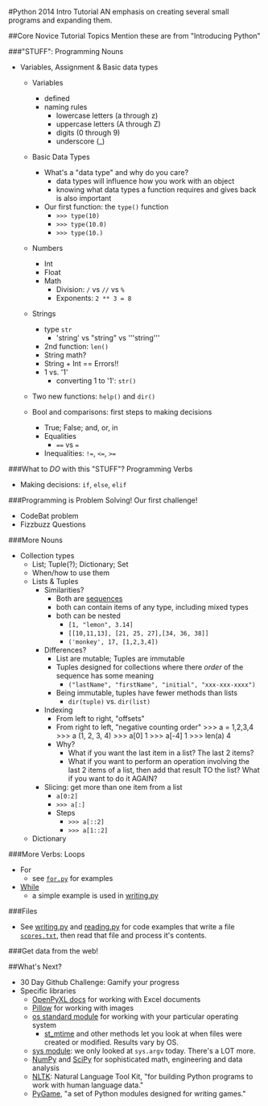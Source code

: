 #Python 2014 Intro Tutorial
AN emphasis on creating several small programs and expanding them.


##Core Novice Tutorial Topics
Mention these are from "Introducing Python"

###"STUFF": Programming Nouns
-  Variables, Assignment & Basic data types
    +  Variables
        *  defined
        *  naming rules
            *  lowercase letters (a through z)
            *  uppercase letters (A through Z)
            *  digits (0 through 9)
            *  underscore (_)
    +  Basic Data Types
        *  What's a "data type" and why do you care?
            -  data types will influence how you work with an object
            -  knowing what data types a function requires and gives back is also important
        *  Our first function: the `type()` function
            *  `>>> type(10)`
            *  `>>> type(10.0)`
            *  `>>> type(10.)`
    +  Numbers
        +   Int
        +   Float
        +   Math
            *   Division: `/` vs `//` vs `%`
            *   Exponents: `2 ** 3 = 8`
    +   Strings
        *   type `str`
            -   'string' vs "string" vs '''string'''
        *   2nd function: `len()`
        *   String math?
        *   String + Int == Errors!!
        *   1 vs. '1'
            -   converting 1 to '1': `str()`

    +   Two new functions: `help()` and `dir()`

    +   Bool and comparisons: first steps to making decisions
        *  True; False; and, or, in
        *  Equalities
            *  `==` vs `=` 
        *  Inequalities: `!=`, `<=`, `>=`

###What to *DO* with this "STUFF"? Programming Verbs
-  Making decisions: `if`, `else`, `elif`

###Programming is Problem Solving! Our first challenge!
-  CodeBat problem
-  Fizzbuzz Questions


###More Nouns
-  Collection types
    +  List; Tuple(?); Dictionary; Set
    +  When/how to use them
    +  Lists & Tuples
        *  Similarities?
            -  Both are [sequences](https://docs.python.org/3.4/glossary.html#term-sequence)
            -  both can contain items of any type, including mixed types
            -  both can be nested
                +  `[1, "lemon", 3.14]`
                +  `[[10,11,13], [21, 25, 27],[34, 36, 38]]`
                +  `('monkey', 17, [1,2,3,4])`
        *  Differences?
            -  List are mutable; Tuples are immutable
            -  Tuples designed for collections where there *order* of the sequence has some meaning
                +  `("lastName", "firstName", "initial", "xxx-xxx-xxxx")`
            -  Being immutable, tuples have fewer methods than lists
                +  `dir(tuple)` vs. `dir(list)`
        *  Indexing
            -  From left to right, "offsets"
            -  From right to left, "negative counting order"
                    >>> a = 1,2,3,4
                    >>> a
                    (1, 2, 3, 4)
                    >>> a[0]
                    1
                    >>> a[-4]
                    1
                    >>> len(a)
                    4
            -  Why? 
                -  What if you want the last item in a list? The last 2 items?
                -  What if you want to perform an operation involving the last 2 items of a list, then add that result TO the list? What if you want to do it AGAIN?
        +  Slicing: get more than one item from a list
            *  `a[0:2]`
            *  `>>> a[:]`
            *  Steps
                *  `>>> a[::2]`
                *  `>>> a[1::2]`
    *  Dictionary

###More Verbs: Loops
-  For
    +  see [`for.py`](for.py) for examples
-  [While](https://docs.python.org/3/reference/compound_stmts.html#while)
    +  a simple example is used in [writing.py](writing.py)

###Files
-  See [writing.py](writing.py) and [reading.py](reading.py) for code examples that write a file [`scores.txt`](scores.txt), then read that file and process it's contents. 

###Get data from the web!

##What's Next?
-  30 Day Github Challenge: Gamify your progress
-  Specific libraries
    +  [OpenPyXL docs](http://openpyxl.readthedocs.org/en/latest/) for working with Excel documents
    +  [Pillow](https://pillow.readthedocs.org/handbook/tutorial.html) for working with images
    +  [os standard module](https://docs.python.org/3/library/os.html) for working with your particular operating system
        *  [st_mtime](https://docs.python.org/3/library/os.html#os.stat_result.st_mtime) and other methods let you look at when files were created or modified. Results vary by OS.
    +  [sys module](https://docs.python.org/3/library/sys.html#module-sys): we only looked at `sys.argv` today. There's a LOT more.
    +  [NumPy](http://www.numpy.org) and [SciPy](http://scipy.org) for sophisticated math, engineering and data analysis
    +  [NLTK](http://www.nltk.org): Natural Language Tool Kit, "for building Python programs to work with human language data."
    +  [PyGame](http://pygame.org/wiki/about), "a set of Python modules designed for writing games."
